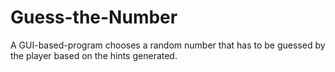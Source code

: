# Guess-the-Number
A GUI-based-program chooses a random number that has to be guessed by the player based on the hints generated.
